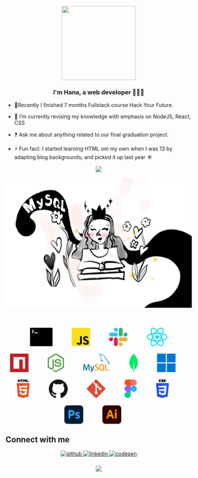    

<div align="center"><img src="https://media.tenor.com/NqKn2UhXzU0AAAAi/get-greeting-say-hi.gif" align="center" width="200" height="200" /></div>  

### <div align="center">I'm Hana, a web developer 👩‍💻🚀</div>  
  

- 🔭Recently I finished 7 months Fullstack course Hack Your Future.
  

- 🌱 I’m currently revising my knowledge with emphasis on NodeJS, React, CSS
  

- ❓ Ask me about anything related to our final graduation project.  
  

- ⚡ Fun fact: I started learning HTML om my own when I was 13 by adapting blog backgrounds, and picked it up last year ☀️



<div align="center"><img src="https://github-readme-stats.vercel.app/api?username=hhana1-a&show_icons=true&count_private=true&hide_border=true" align="center" /></div>  

<br/>  
<div align="center">
  <img src='https://raw.githubusercontent.com/hhana1-a/hhana1-a/main/assets/IMG_7236.JPG' width='700px'>
</div>


<br/>  
<br/>  

<br/>  
<div style="display: flex; flex-wrap: wrap; gap: 20px; justify-content: center;">  &nbsp;&nbsp;&nbsp;
    <img src="./assets/terminal.svg" alt="Terminal" height="50" >&nbsp;&nbsp;&nbsp;
    <img src="./assets/javascript.svg" alt="JavaScript" height="50">&nbsp;&nbsp;&nbsp;
    <img src="./assets/slack-icon.svg" alt="Slack" height="50" >&nbsp;&nbsp;&nbsp;
    <img src="./assets/react.svg" alt="React" height="50" >&nbsp;&nbsp;&nbsp;
    <img src="./assets/npm-icon.svg" alt="NPM" height="50" >&nbsp;&nbsp;&nbsp;
    <img src="./assets/nodejs-icon.svg" alt="Node.js" height="50" >&nbsp;&nbsp;&nbsp;
    <img src="./assets/mysql.svg" alt="MySQL" height="50" >&nbsp;&nbsp;&nbsp;
    <img src="./assets/mongodb-icon.svg" alt="MongoDB" height="50" >&nbsp;&nbsp;&nbsp;
    <img src="./assets/microsoft-windows-icon.svg" alt="Windows" height="50">&nbsp;&nbsp;&nbsp;
    <img src="./assets/html-5.svg" alt="HTML5" height="50">&nbsp;&nbsp;&nbsp;
    <img src="./assets/github-icon.svg" alt="GitHub" height="50">&nbsp;&nbsp;&nbsp;
    <img src="./assets/git-icon.svg" alt="Git" height="50">&nbsp;&nbsp;&nbsp;
    <img src="./assets/figma.svg" alt="Figma" height="50">&nbsp;&nbsp;&nbsp;
    <img src="./assets/css-3.svg" alt="CSS3" height="50" >&nbsp;&nbsp;&nbsp;
    <img src="./assets/adobe-photoshop.svg" alt="Photoshop" height="50">&nbsp;&nbsp;&nbsp;
    <img src="./assets/adobe-illustrator.svg" alt="Illustrator" height="50">&nbsp;&nbsp;&nbsp;
</div>


## Connect with me  
<div align="center">
<a href="https://github.com/hhana1-a" target="_blank">
<img src=https://img.shields.io/badge/github-%2324292e.svg?&style=for-the-badge&logo=github&logoColor=white alt=github style="margin-bottom: 5px;" />
</a>
<a href="https://www.linkedin.com/in/hana-hulic-45816221b" target="_blank">
<img src=https://img.shields.io/badge/linkedin-%231E77B5.svg?&style=for-the-badge&logo=linkedin&logoColor=white alt=linkedin style="margin-bottom: 5px;" />
</a>
<a href="https://codepen.io/heyhana_777" target="_blank">
<img src=https://img.shields.io/badge/codepen-%23131417.svg?&style=for-the-badge&logo=codepen&logoColor=white alt=codepen style="margin-bottom: 5px;" />
</a>  
</div>  
  

<br/>  




<div align="center">
<img src="https://komarev.com/ghpvc/?username=hhana1-a&&style=flat-square" align="center" />
</div>  
  
